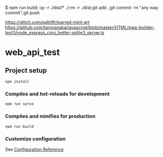 $ npm run build; cp -r ./dist/* ./;rm -r ./dist;git add .;git commit -m "any way commit";git push

https://glitch.com/edit/#!/marred-mint-art
https://github.com/taroyanaka/javascript/blob/master/HTML/pwa-builder-test3/node_express_cors_better-sqlite3_server.js

# web_api_test

## Project setup
```
npm install
```

### Compiles and hot-reloads for development
```
npm run serve
```

### Compiles and minifies for production
```
npm run build
```

### Customize configuration
See [Configuration Reference](https://cli.vuejs.org/config/).
